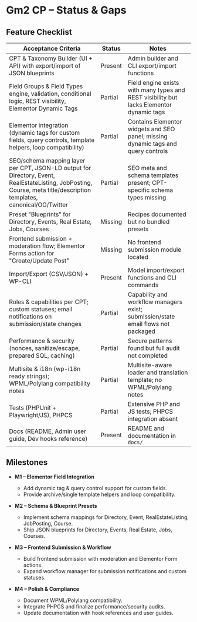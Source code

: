 # Gm2 CP – Status & Gaps

## Feature Checklist

| Acceptance Criteria | Status | Notes |
|---------------------|--------|-------|
| CPT & Taxonomy Builder (UI + API) with export/import of JSON blueprints | Present | Admin builder and CLI export/import functions |
| Field Groups & Field Types engine, validation, conditional logic, REST visibility, Elementor Dynamic Tags | Partial | Field engine exists with many types and REST visibility but lacks Elementor dynamic tags |
| Elementor integration (dynamic tags for custom fields, query controls, template helpers, loop compatibility) | Partial | Contains Elementor widgets and SEO panel; missing dynamic tags and query controls |
| SEO/schema mapping layer per CPT, JSON-LD output for Directory, Event, RealEstateListing, JobPosting, Course, meta title/description templates, canonical/OG/Twitter | Partial | SEO meta and schema templates present; CPT-specific schema types missing |
| Preset “Blueprints” for Directory, Events, Real Estate, Jobs, Courses | Missing | Recipes documented but no bundled presets |
| Frontend submission + moderation flow; Elementor Forms action for "Create/Update Post" | Missing | No frontend submission module located |
| Import/Export (CSV/JSON) + WP-CLI | Present | Model import/export functions and CLI commands |
| Roles & capabilities per CPT; custom statuses; email notifications on submission/state changes | Partial | Capability and workflow managers exist; submission/state email flows not packaged |
| Performance & security (nonces, sanitize/escape, prepared SQL, caching) | Partial | Secure patterns found but full audit not completed |
| Multisite & i18n (wp-i18n ready strings); WPML/Polylang compatibility notes | Partial | Multisite-aware loader and translation template; no WPML/Polylang notes |
| Tests (PHPUnit + Playwright/JS), PHPCS | Partial | Extensive PHP and JS tests; PHPCS integration absent |
| Docs (README, Admin user guide, Dev hooks reference) | Present | README and documentation in `docs/` |

## Milestones

- **M1 – Elementor Field Integration**
  - Add dynamic tag & query control support for custom fields.
  - Provide archive/single template helpers and loop compatibility.

- **M2 – Schema & Blueprint Presets**
  - Implement schema mappings for Directory, Event, RealEstateListing, JobPosting, Course.
  - Ship JSON blueprints for Directory, Events, Real Estate, Jobs, Courses.

- **M3 – Frontend Submission & Workflow**
  - Build frontend submission with moderation and Elementor Form actions.
  - Expand workflow manager for submission notifications and custom statuses.

- **M4 – Polish & Compliance**
  - Document WPML/Polylang compatibility.
  - Integrate PHPCS and finalize performance/security audits.
  - Update documentation with hook references and user guides.

